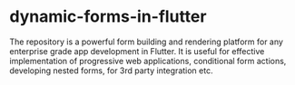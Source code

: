 # dynamic-forms-in-flutter
The repository is a powerful form building and rendering platform for any enterprise grade app development in Flutter. It is useful for effective implementation of progressive web applications, conditional form actions, developing nested forms, for 3rd party integration etc.

